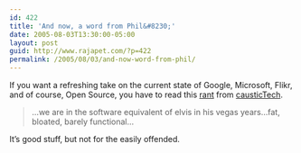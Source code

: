 ```yaml
---
id: 422
title: 'And now, a word from Phil&#8230;'
date: 2005-08-03T13:30:00-05:00
layout: post
guid: http://www.rajapet.com/?p=422
permalink: /2005/08/03/and-now-word-from-phil/
---
```

If you want a refreshing take on the current state of Google, Microsoft, Flikr, and of course, Open Source, you have to read this [rant](http://caustictech.typepad.com/caustictech/2005/07/wellhere_we_are.html "exciting and innovative!!!! uh... no... try boring and useless") from [causticTech](http://caustictech.typepad.com/caustictech/ "a caustic look at all things tech").

> &#8230;we are in the software equivalent of elvis in his vegas years&#8230;fat, bloated, barely functional&#8230;

It&#8217;s good stuff, but not for the easily offended.